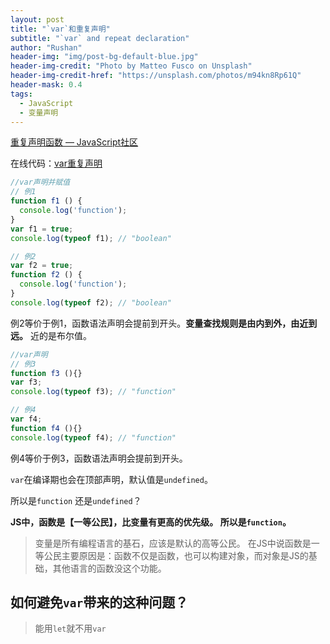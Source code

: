 ```yaml
---
layout: post
title: "`var`和重复声明"
subtitle: "`var` and repeat declaration"
author: "Rushan"
header-img: "img/post-bg-default-blue.jpg"
header-img-credit: "Photo by Matteo Fusco on Unsplash"
header-img-credit-href: "https://unsplash.com/photos/m94kn8Rp61Q"
header-mask: 0.4
tags:
  - JavaScript
  - 变量声明
---
```


[重复声明函数 — JavaScript社区](https://xugaoyang.com/post/QK28yZvbj6)

在线代码：[var重复声明](https://jsbin.com/qaveqopayo/edit?js,console)

```js
//var声明并赋值
// 例1
function f1 () {
  console.log('function');
}
var f1 = true;
console.log(typeof f1); // "boolean"

// 例2
var f2 = true;
function f2 () {
  console.log('function');
}
console.log(typeof f2); // "boolean"

```

例2等价于例1，函数语法声明会提前到开头。**变量查找规则是由内到外，由近到远。** 近的是布尔值。

```js
//var声明
// 例3
function f3 (){}
var f3;
console.log(typeof f3); // "function"

// 例4
var f4;
function f4 (){}
console.log(typeof f4); // "function"

```

例4等价于例3，函数语法声明会提前到开头。

`var`在编译期也会在顶部声明，默认值是`undefined`。

所以是`function` 还是`undefined`？

**JS中，函数是【一等公民】，比变量有更高的优先级。
所以是`function`。**

> 变量是所有编程语言的基石，应该是默认的高等公民。
> 在JS中说函数是一等公民主要原因是：函数不仅是函数，也可以构建对象，而对象是JS的基础，其他语言的函数没这个功能。

## 如何避免`var`带来的这种问题？

> 能用`let`就不用`var`